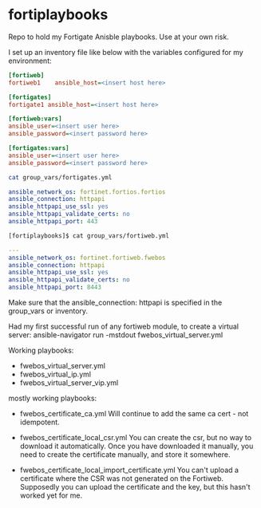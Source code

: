 # fortiplaybooks

Repo to hold my Fortigate Anisble playbooks. Use at your own risk.


I set up an inventory file like below with the variables configured for my environment:

```ini
[fortiweb]
fortiweb1    ansible_host=<insert host here>

[fortigates]
fortigate1 ansible_host=<insert host here>

[fortiweb:vars]
ansible_user=<insert user here>
ansible_password=<insert password here>

[fortigates:vars]
ansible_user=<insert user here>
ansible_password=<insert password here>
```

```sh
cat group_vars/fortigates.yml 
```
```yaml
ansible_network_os: fortinet.fortios.fortios
ansible_connection: httpapi
ansible_httpapi_use_ssl: yes
ansible_httpapi_validate_certs: no
ansible_httpapi_port: 443
```
```sh
[fortiplaybooks]$ cat group_vars/fortiweb.yml 
```
```yaml
---
ansible_network_os: fortinet.fortiweb.fwebos
ansible_connection: httpapi
ansible_httpapi_use_ssl: yes
ansible_httpapi_validate_certs: no
ansible_httpapi_port: 8443
```

Make sure that the ansible_connection: httpapi is specified in the group_vars or inventory.

Had my first successful run of any fortiweb module, to create a virtual server:
ansible-navigator run -mstdout fwebos_virtual_server.yml 

Working playbooks:
- fwebos_virtual_server.yml
- fwebos_virtual_ip.yml
- fwebos_virtual_server_vip.yml

mostly working playbooks:
- fwebos_certificate_ca.yml
Will continue to add the same ca cert - not idempotent.

- fwebos_certificate_local_csr.yml 
You can create the csr, but no way to download it automatically. Once you have downloaded 
it manually, you need to create the certificate manually, and store it somewhere.
- fwebos_certificate_local_import_certificate.yml
You can't upload a certificate where the CSR was not generated on the Fortiweb.
Supposedly you can upload the certificate and the key, but this hasn't worked yet for me.

